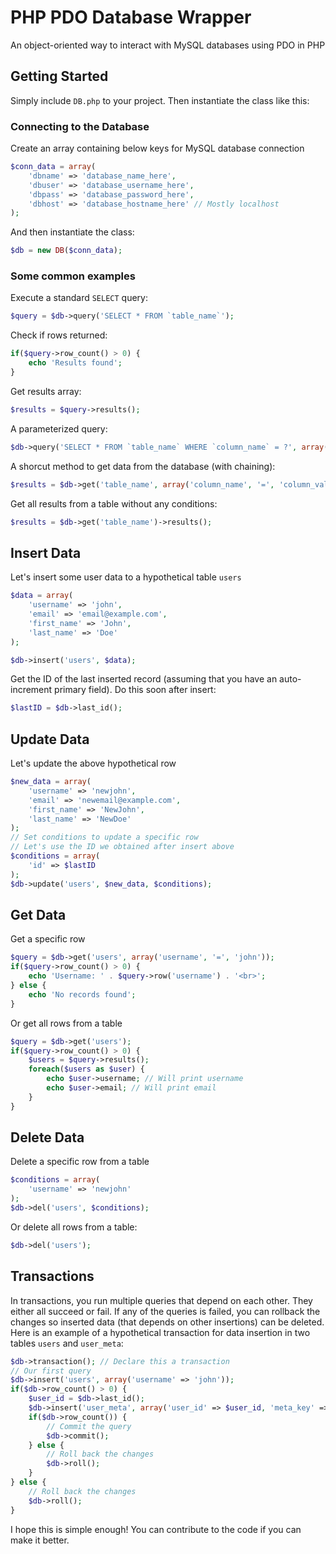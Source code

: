 # PHP PDO Database Wrapper
An object-oriented way to interact with MySQL databases using PDO in PHP

## Getting Started
Simply include `DB.php` to your project. Then instantiate the class like this:

### Connecting to the Database
Create an array containing below keys for MySQL database connection
```php
$conn_data = array(
	'dbname' => 'database_name_here',
	'dbuser' => 'database_username_here',
	'dbpass' => 'database_password_here',
	'dbhost' => 'database_hostname_here' // Mostly localhost
);
```
And then instantiate the class:
```php
$db = new DB($conn_data);
```
### Some common examples
Execute a standard `SELECT` query:
```php
$query = $db->query('SELECT * FROM `table_name`');
```
Check if rows returned:
```php
if($query->row_count() > 0) {
	echo 'Results found';
}
```
Get results array:
```php
$results = $query->results();
```
A parameterized query:
```php
$db->query('SELECT * FROM `table_name` WHERE `column_name` = ?', array('column_name_value'));
```
A shorcut method to get data from the database (with chaining):
```php
$results = $db->get('table_name', array('column_name', '=', 'column_value'))->results();
```
Get all results from a table without any conditions:
```php
$results = $db->get('table_name')->results();
```
## Insert Data
Let's insert some user data to a hypothetical table `users`
```php
$data = array(
	'username' => 'john',
	'email' => 'email@example.com',
	'first_name' => 'John',
	'last_name' => 'Doe'
);

$db->insert('users', $data);
```
Get the ID of the last inserted record (assuming that you have an auto-increment primary field). Do this soon after insert:
```php
$lastID = $db->last_id();
```
## Update Data
Let's update the above hypothetical row
```php
$new_data = array(
	'username' => 'newjohn',
	'email' => 'newemail@example.com',
	'first_name' => 'NewJohn',
	'last_name' => 'NewDoe'
);
// Set conditions to update a specific row
// Let's use the ID we obtained after insert above
$conditions = array(
	'id' => $lastID
);
$db->update('users', $new_data, $conditions);
```
## Get Data
Get a specific row
```php
$query = $db->get('users', array('username', '=', 'john'));
if($query->row_count() > 0) {
	echo 'Username: ' . $query->row('username') . '<br>';
} else {
	echo 'No records found';
}
```
Or get all rows from a table
```php
$query = $db->get('users');
if($query->row_count() > 0) {
	$users = $query->results();
	foreach($users as $user) {
		echo $user->username; // Will print username
		echo $user->email; // Will print email
	} 
}
```
## Delete Data
Delete a specific row from a table
```php
$conditions = array(
	'username' => 'newjohn'
);
$db->del('users', $conditions);
```
Or delete all rows from a table:
```php
$db->del('users');
```
## Transactions
In transactions, you run multiple queries that depend on each other. They either all succeed or fail. If any of the queries is failed, you can rollback the changes so inserted data (that depends on other insertions) can be deleted. Here is an example of a hypothetical transaction for data insertion in two tables `users` and `user_meta`:
```php
$db->transaction(); // Declare this a transaction
// Our first query
$db->insert('users', array('username' => 'john'));
if($db->row_count() > 0) {
	$user_id = $db->last_id();
	$db->insert('user_meta', array('user_id' => $user_id, 'meta_key' => 'user_phone', 'meta_value' => '1234567890'));
	if($db->row_count()) {
		// Commit the query
		$db->commit();
	} else {
		// Roll back the changes
		$db->roll();
	}
} else {
	// Roll back the changes
	$db->roll();
}
```

I hope this is simple enough! You can contribute to the code if you can make it better.
